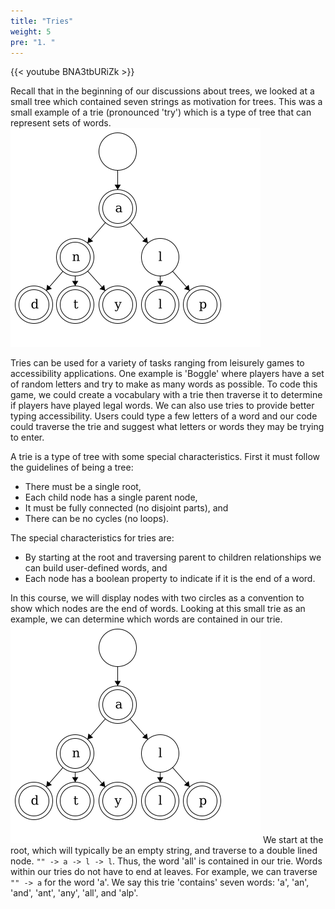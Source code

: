 ```yaml
---
title: "Tries"
weight: 5
pre: "1. "
---
```

{{< youtube BNA3tbURiZk  >}}

Recall that in the beginning of our discussions about trees, we looked at a small tree which contained seven strings as motivation for trees. This was a small example of a trie (pronounced 'try') which is a type of tree that can represent sets of words.
![Trie Small Example](images/14/2Tree_SmallWords.png)

Tries can be used for a variety of tasks ranging from leisurely games to accessibility applications. One example is 'Boggle' where players have a set of random letters and try to make as many words as possible. To code this game, we could create a vocabulary with a trie then traverse it to determine if players have played legal words. We can also use tries to provide better typing accessibility. Users could type a few letters of a word and our code could traverse the trie and suggest what letters or words they may be trying to enter. 

A trie is a type of tree with some special characteristics. First it must follow the guidelines of being a tree: 
- There must be a single root,
- Each child node has a single parent node,
- It must be fully connected (no disjoint parts), and
- There can be no cycles (no loops).

The special characteristics for tries are: 
- By starting at the root and traversing parent to children relationships we can build user-defined words, and
- Each node has a boolean property to indicate if it is the end of a word.

In this course, we will display nodes with two circles as a convention to show which nodes are the end of words. Looking at this small trie as an example, we can determine which words are contained in our trie. 
![Trie Small Example](images/14/2Tree_SmallWords.png) 
We start at the root, which will typically be an empty string, and traverse to a double lined node. `"" -> a -> l -> l`. Thus, the word 'all' is contained in our trie. Words within our tries do not have to end at leaves. For example, we can traverse `"" -> a` for the word 'a'. We say this trie 'contains' seven words: 'a', 'an', 'and', 'ant', 'any', 'all', and 'alp'.
